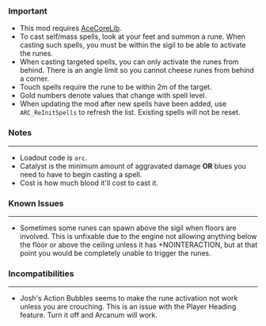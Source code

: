 ### Important
- This mod requires [AceCoreLib](https://gitlab.com/accensi/hd-addons/acecorelib).
- To cast self/mass spells, look at your feet and summon a rune. When casting such spells, you must be within the sigil to be able to activate the runes.
- When casting targeted spells, you can only activate the runes from behind. There is an angle limit so you cannot cheese runes from behind a corner.
- Touch spells require the rune to be within 2m of the target.
- Gold numbers denote values that change with spell level.
- When updating the mod after new spells have been added, use `ARC_ReInitSpells` to refresh the list. Existing spells will not be reset.

### Notes
---
- Loadout code is `arc`.
- Catalyst is the minimum amount of aggravated damage **OR** blues you need to have to begin casting a spell.
- Cost is how much blood it'll cost to cast it.

### Known Issues
---
- Sometimes some runes can spawn above the sigil when floors are involved. This is unfixable due to the engine not allowing anything below the floor or above the ceiling unless it has +NOINTERACTION, but at that point you would be completely unable to trigger the runes.

### Incompatibilities
---
- Josh's Action Bubbles seems to make the rune activation not work unless you are crouching. This is an issue with the Player Heading feature. Turn it off and Arcanum will work.